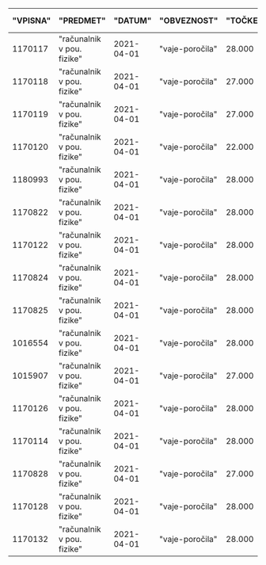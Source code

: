 | "VPISNA" | "PREDMET" | "DATUM" | "OBVEZNOST" | "TOČKE" | "OCENA [%]" |
|---|---|---|---|---|---|
| 1170117 | "računalnik v pou. fizike" | 2021-04-01 | "vaje-poročila" | 28.000 | 100.0 |
| 1170118 | "računalnik v pou. fizike" | 2021-04-01 | "vaje-poročila" | 27.000 | 96.0 |
| 1170119 | "računalnik v pou. fizike" | 2021-04-01 | "vaje-poročila" | 27.000 | 96.0 |
| 1170120 | "računalnik v pou. fizike" | 2021-04-01 | "vaje-poročila" | 22.000 | 79.0 |
| 1180993 | "računalnik v pou. fizike" | 2021-04-01 | "vaje-poročila" | 28.000 | 100.0 |
| 1170822 | "računalnik v pou. fizike" | 2021-04-01 | "vaje-poročila" | 28.000 | 100.0 |
| 1170122 | "računalnik v pou. fizike" | 2021-04-01 | "vaje-poročila" | 28.000 | 100.0 |
| 1170824 | "računalnik v pou. fizike" | 2021-04-01 | "vaje-poročila" | 28.000 | 100.0 |
| 1170825 | "računalnik v pou. fizike" | 2021-04-01 | "vaje-poročila" | 28.000 | 100.0 |
| 1016554 | "računalnik v pou. fizike" | 2021-04-01 | "vaje-poročila" | 28.000 | 100.0 |
| 1015907 | "računalnik v pou. fizike" | 2021-04-01 | "vaje-poročila" | 27.000 | 96.0 |
| 1170126 | "računalnik v pou. fizike" | 2021-04-01 | "vaje-poročila" | 28.000 | 100.0 |
| 1170114 | "računalnik v pou. fizike" | 2021-04-01 | "vaje-poročila" | 28.000 | 100.0 |
| 1170828 | "računalnik v pou. fizike" | 2021-04-01 | "vaje-poročila" | 27.000 | 96.0 |
| 1170128 | "računalnik v pou. fizike" | 2021-04-01 | "vaje-poročila" | 28.000 | 100.0 |
| 1170132 | "računalnik v pou. fizike" | 2021-04-01 | "vaje-poročila" | 28.000 | 100.0 |

